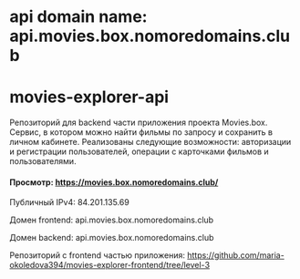 # api domain name: api.movies.box.nomoredomains.club
movies-explorer-api
===
Репозиторий для backend части приложения проекта Movies.box. Сервис, в котором можно найти фильмы по запросу и сохранить в личном кабинете. Реализованы следующие возможности: авторизации и регистрации пользователей, операции с карточками фильмов и пользователями.

#### Просмотр: https://movies.box.nomoredomains.club/
 
Публичный IPv4: 84.201.135.69  

Домен frontend: api.movies.box.nomoredomains.club  

Домен backend: api.movies.box.nomoredomains.club

Репозиторий с frontend частью приложения: https://github.com/maria-okoledova394/movies-explorer-frontend/tree/level-3
